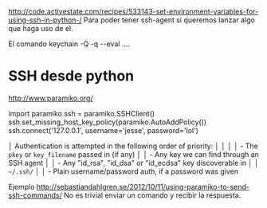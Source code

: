 http://code.activestate.com/recipes/533143-set-environment-variables-for-using-ssh-in-python-/
Para poder tener ssh-agent si queremos lanzar algo que haga uso de el.

El comando
keychain -Q -q --eval ....


# SSH desde python
http://www.paramiko.org/

import paramiko
ssh = paramiko.SSHClient()
ssh.set_missing_host_key_policy(paramiko.AutoAddPolicy())
ssh.connect('127.0.0.1', username='jesse', password='lol')

│ Authentication is attempted in the following order of priority:                                                      │
│                                                                                                                      │
│     - The ``pkey`` or ``key_filename`` passed in (if any)                                                            │
│     - Any key we can find through an SSH agent                                                                       │
│     - Any "id_rsa", "id_dsa" or "id_ecdsa" key discoverable in                                                       │
│       ``~/.ssh/``                                                                                                    │
│     - Plain username/password auth, if a password was given

Ejemplo
http://sebastiandahlgren.se/2012/10/11/using-paramiko-to-send-ssh-commands/
No es trivial enviar un comando y recibir la respuesta.
